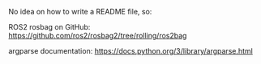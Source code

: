No idea on how to write a README file, so:

ROS2 rosbag on GitHub: https://github.com/ros2/rosbag2/tree/rolling/ros2bag

argparse documentation: https://docs.python.org/3/library/argparse.html
